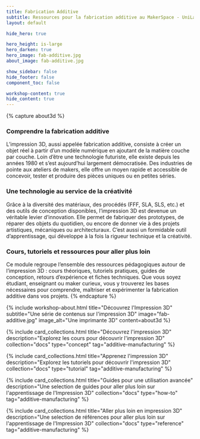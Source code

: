 ```yaml
---
title: Fabrication Additive
subtitle: Ressources pour la fabrication additive au MakerSpace - UniLaSalle Amiens
layout: default

hide_hero: true

hero_height: is-large
hero_darken: true
hero_image: fab-additive.jpg
about_image: fab-additive.jpg

show_sidebar: false
hide_footer: false
component_toc: false

workshop-content: true
hide_content: true
---
```


<!-- tab:presentation -->
{% capture about3d %}
### Comprendre la fabrication additive

L’impression 3D, aussi appelée fabrication additive, consiste à créer un objet réel à partir d’un modèle numérique en ajoutant de la matière couche par couche. Loin d’être une technologie futuriste, elle existe depuis les années 1980 et s’est aujourd’hui largement démocratisée. Des industries de pointe aux ateliers de makers, elle offre un moyen rapide et accessible de concevoir, tester et produire des pièces uniques ou en petites séries.

### Une technologie au service de la créativité

Grâce à la diversité des matériaux, des procédés (FFF, SLA, SLS, etc.) et des outils de conception disponibles, l’impression 3D est devenue un véritable levier d’innovation. Elle permet de fabriquer des prototypes, de réparer des objets du quotidien, ou encore de donner vie à des projets artistiques, mécaniques ou architecturaux. C’est aussi un formidable outil d’apprentissage, qui développe à la fois la rigueur technique et la créativité.

### Cours, tutoriels et ressources pour aller plus loin

Ce module regroupe l’ensemble des ressources pédagogiques autour de l’impression 3D : cours théoriques, tutoriels pratiques, guides de conception, retours d’expérience et fiches techniques. Que vous soyez étudiant, enseignant ou maker curieux, vous y trouverez les bases nécessaires pour comprendre, maîtriser et expérimenter la fabrication additive dans vos projets.
{% endcapture %}

{% include workshop-about.html
   title="Découvrez l'Impression 3D"
   subtitle="Une série de contenus sur l'impression 3D"
   image="fab-additive.jpg"
   image_alt="Une imprimante 3D"
   content=about3d
%}
<!-- /tab:presentation -->

<!-- tab:concepts -->
{% include card_collections.html
  title="Découvrez l'impression 3D"
  description="Explorez les cours pour découvrir l'impression 3D"
  collection="docs"
  type="concept"
  tag="additive-manufacturing"
%}
<!-- /tab:concepts -->

<!-- tab:tutoriels -->
{% include card_collections.html
  title="Apprenez l'impression 3D"
  description="Explorez les tutoriels pour découvrir l'impression 3D"
  collection="docs"
  type="tutorial"
  tag="additive-manufacturing"
%}
<!-- /tab:tutoriels -->

<!-- tab:guides -->
{% include card_collections.html
  title="Guides pour une utilisation avancée"
  description="Une selection de guides pour aller plus loin sur l'apprentissage de l'Impression 3D"
  collection="docs"
  type="how-to"
  tag="additive-manufacturing"
%}
<!-- /tab:guides -->

<!-- tab:reference -->
{% include card_collections.html
  title="Aller plus loin en impression 3D"
  description="Une selection de références pour aller plus loin sur l'apprentissage de l'Impression 3D"
  collection="docs"
  type="reference"
  tag="additive-manufacturing"
%}
<!-- /tab:reference -->

